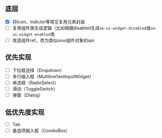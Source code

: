 ## 底层

- [x] 将Icon、Indictor等常见复用元素封装
- [ ] 复用组件类生成逻辑（比如根据disabled生成`oo-ui-widget-disabled`或`oo-ui-widget-enabled`类
- [ ] 改造组件ref，改为类似ooui组件对象的api

## 优先实现

- [ ] 下拉框选择（Dropdown）
- [ ] 多行输入框（MultilineTextInputWidget）
- [ ] 单选框（RadioSelect）
- [ ] 滑动（ToggleSwitch）
- [ ] 弹窗（Dialog）

## 低优先度实现

- [ ] Tab
- [ ] 备选项输入框（ComboBox）
